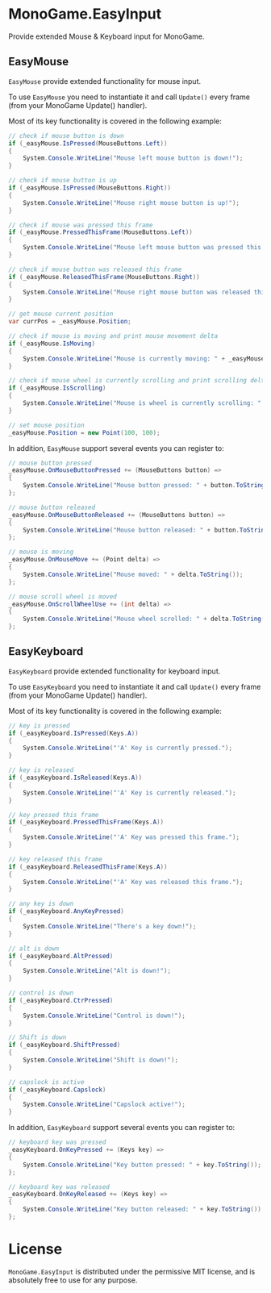 # MonoGame.EasyInput

Provide extended Mouse & Keyboard input for MonoGame.


## EasyMouse

`EasyMouse` provide extended functionality for mouse input. 

To use `EasyMouse` you need to instantiate it and call `Update()` every frame (from your MonoGame Update() handler).

Most of its key functionality is covered in the following example:

```cs
// check if mouse button is down
if (_easyMouse.IsPressed(MouseButtons.Left))
{
	System.Console.WriteLine("Mouse left mouse button is down!");
}

// check if mouse button is up
if (_easyMouse.IsPressed(MouseButtons.Right))
{
	System.Console.WriteLine("Mouse right mouse button is up!");
}

// check if mouse was pressed this frame
if (_easyMouse.PressedThisFrame(MouseButtons.Left))
{
	System.Console.WriteLine("Mouse left mouse button was pressed this frame!");
}

// check if mouse button was released this frame
if (_easyMouse.ReleasedThisFrame(MouseButtons.Right))
{
	System.Console.WriteLine("Mouse right mouse button was released this frame");
}

// get mouse current position
var currPos = _easyMouse.Position;

// check if mouse is moving and print mouse movement delta
if (_easyMouse.IsMoving)
{
	System.Console.WriteLine("Mouse is currently moving: " + _easyMouse.PositionDelta);
}

// check if mouse wheel is currently scrolling and print scrolling delta
if (_easyMouse.IsScrolling)
{
	System.Console.WriteLine("Mouse is wheel is currently scrolling: " + _easyMouse.ScrollWheelDelta);
}

// set mouse position
_easyMouse.Position = new Point(100, 100);
```

In addition, `EasyMouse` support several events you can register to:

```cs
// mouse button pressed
_easyMouse.OnMouseButtonPressed += (MouseButtons button) =>
{
	System.Console.WriteLine("Mouse button pressed: " + button.ToString());
};

// mouse button released
_easyMouse.OnMouseButtonReleased += (MouseButtons button) =>
{
	System.Console.WriteLine("Mouse button released: " + button.ToString());
};

// mouse is moving
_easyMouse.OnMouseMove += (Point delta) =>
{
	System.Console.WriteLine("Mouse moved: " + delta.ToString());
};

// mouse scroll wheel is moved
_easyMouse.OnScrollWheelUse += (int delta) =>
{
	System.Console.WriteLine("Mouse wheel scrolled: " + delta.ToString());
};
```


## EasyKeyboard

`EasyKeyboard` provide extended functionality for keyboard input. 

To use `EasyKeyboard` you need to instantiate it and call `Update()` every frame (from your MonoGame Update() handler).

Most of its key functionality is covered in the following example:

```cs
// key is pressed
if (_easyKeyboard.IsPressed(Keys.A))
{
	System.Console.WriteLine("'A' Key is currently pressed.");
}

// key is released
if (_easyKeyboard.IsReleased(Keys.A))
{
	System.Console.WriteLine("'A' Key is currently released.");
}

// key pressed this frame
if (_easyKeyboard.PressedThisFrame(Keys.A))
{
	System.Console.WriteLine("'A' Key was pressed this frame.");
}

// key released this frame
if (_easyKeyboard.ReleasedThisFrame(Keys.A))
{
	System.Console.WriteLine("'A' Key was released this frame.");
}

// any key is down
if (_easyKeyboard.AnyKeyPressed)
{
	System.Console.WriteLine("There's a key down!");
}

// alt is down
if (_easyKeyboard.AltPressed)
{
	System.Console.WriteLine("Alt is down!");
}

// control is down
if (_easyKeyboard.CtrPressed)
{
	System.Console.WriteLine("Control is down!");
}

// Shift is down
if (_easyKeyboard.ShiftPressed)
{
	System.Console.WriteLine("Shift is down!");
}

// capslock is active
if (_easyKeyboard.Capslock)
{
	System.Console.WriteLine("Capslock active!");
}
```

In addition, `EasyKeyboard` support several events you can register to:

```cs
// keyboard key was pressed
_easyKeyboard.OnKeyPressed += (Keys key) =>
{
	System.Console.WriteLine("Key button pressed: " + key.ToString());
};

// keyboard key was released
_easyKeyboard.OnKeyReleased += (Keys key) =>
{
	System.Console.WriteLine("Key button released: " + key.ToString());
};
```


# License

`MonoGame.EasyInput` is distributed under the permissive MIT license, and is absolutely free to use for any purpose.
